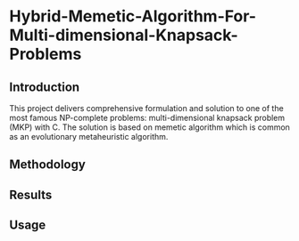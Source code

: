# Hybrid-Memetic-Algorithm-For-Multi-dimensional-Knapsack-Problems
## Introduction
This project delivers comprehensive formulation and solution to one of the most famous NP-complete problems: multi-dimensional knapsack problem (MKP) with C. The solution is based on memetic algorithm which is common as an evolutionary metaheuristic algorithm.

## Methodology

## Results

## Usage
